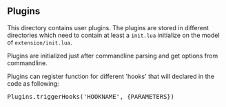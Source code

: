 ## Plugins

This directory contains user plugins. The plugins are stored in different directories which need to contain at least a `init.lua` initialize on the model of `extension/init.lua`.

Plugins are initialized just after commandline parsing and get options from commandline.

Plugins can register function for different 'hooks' that will declared in the code as following:

<pre>
Plugins.triggerHooks('HOOKNAME', {PARAMETERS})
</pre>